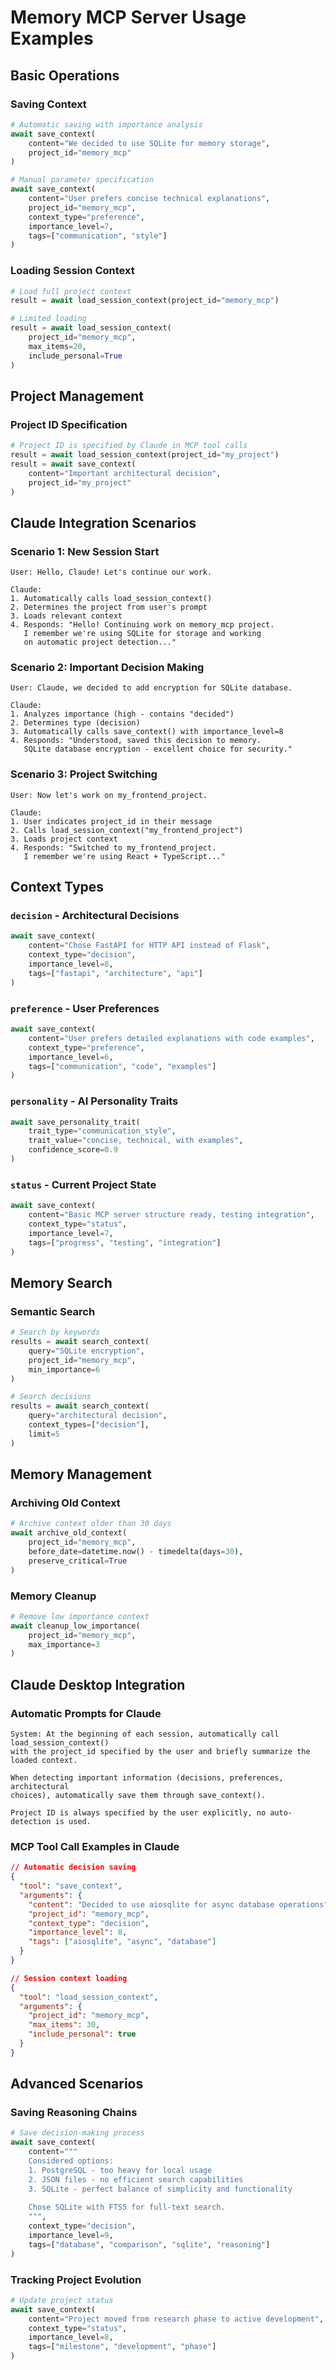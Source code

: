 # Memory MCP Server Usage Examples

## Basic Operations

### Saving Context
```python
# Automatic saving with importance analysis
await save_context(
    content="We decided to use SQLite for memory storage",
    project_id="memory_mcp"
)

# Manual parameter specification
await save_context(
    content="User prefers concise technical explanations",
    project_id="memory_mcp",
    context_type="preference", 
    importance_level=7,
    tags=["communication", "style"]
)
```

### Loading Session Context
```python
# Load full project context
result = await load_session_context(project_id="memory_mcp")

# Limited loading
result = await load_session_context(
    project_id="memory_mcp",
    max_items=20,
    include_personal=True
)
```

## Project Management

### Project ID Specification
```python
# Project ID is specified by Claude in MCP tool calls
result = await load_session_context(project_id="my_project")
result = await save_context(
    content="Important architectural decision",
    project_id="my_project"
)
```

## Claude Integration Scenarios

### Scenario 1: New Session Start
```
User: Hello, Claude! Let's continue our work.

Claude: 
1. Automatically calls load_session_context()
2. Determines the project from user's prompt
3. Loads relevant context
4. Responds: "Hello! Continuing work on memory_mcp project. 
   I remember we're using SQLite for storage and working 
   on automatic project detection..."
```

### Scenario 2: Important Decision Making
```
User: Claude, we decided to add encryption for SQLite database.

Claude:
1. Analyzes importance (high - contains "decided")
2. Determines type (decision)
3. Automatically calls save_context() with importance_level=8
4. Responds: "Understood, saved this decision to memory. 
   SQLite database encryption - excellent choice for security."
```

### Scenario 3: Project Switching
```
User: Now let's work on my_frontend_project.

Claude:
1. User indicates project_id in their message
2. Calls load_session_context("my_frontend_project")
3. Loads project context
4. Responds: "Switched to my_frontend_project. 
   I remember we're using React + TypeScript..."
```

## Context Types

### `decision` - Architectural Decisions
```python
await save_context(
    content="Chose FastAPI for HTTP API instead of Flask",
    context_type="decision",
    importance_level=8,
    tags=["fastapi", "architecture", "api"]
)
```

### `preference` - User Preferences
```python
await save_context(
    content="User prefers detailed explanations with code examples",
    context_type="preference", 
    importance_level=6,
    tags=["communication", "code", "examples"]
)
```

### `personality` - AI Personality Traits
```python
await save_personality_trait(
    trait_type="communication_style",
    trait_value="concise, technical, with examples",
    confidence_score=0.9
)
```

### `status` - Current Project State
```python
await save_context(
    content="Basic MCP server structure ready, testing integration",
    context_type="status",
    importance_level=7,
    tags=["progress", "testing", "integration"]
)
```

## Memory Search

### Semantic Search
```python
# Search by keywords
results = await search_context(
    query="SQLite encryption",
    project_id="memory_mcp",
    min_importance=6
)

# Search decisions
results = await search_context(
    query="architectural decision",
    context_types=["decision"],
    limit=5
)
```

## Memory Management

### Archiving Old Context
```python
# Archive context older than 30 days
await archive_old_context(
    project_id="memory_mcp",
    before_date=datetime.now() - timedelta(days=30),
    preserve_critical=True
)
```

### Memory Cleanup
```python
# Remove low importance context
await cleanup_low_importance(
    project_id="memory_mcp", 
    max_importance=3
)
```

## Claude Desktop Integration

### Automatic Prompts for Claude
```
System: At the beginning of each session, automatically call load_session_context() 
with the project_id specified by the user and briefly summarize the loaded context.

When detecting important information (decisions, preferences, architectural 
choices), automatically save them through save_context().

Project ID is always specified by the user explicitly, no auto-detection is used.
```

### MCP Tool Call Examples in Claude
```json
// Automatic decision saving
{
  "tool": "save_context",
  "arguments": {
    "content": "Decided to use aiosqlite for async database operations",
    "project_id": "memory_mcp",
    "context_type": "decision",
    "importance_level": 8,
    "tags": ["aiosqlite", "async", "database"]
  }
}

// Session context loading
{
  "tool": "load_session_context", 
  "arguments": {
    "project_id": "memory_mcp",
    "max_items": 30,
    "include_personal": true
  }
}
```

## Advanced Scenarios

### Saving Reasoning Chains
```python
# Save decision-making process
await save_context(
    content="""
    Considered options:
    1. PostgreSQL - too heavy for local usage
    2. JSON files - no efficient search capabilities  
    3. SQLite - perfect balance of simplicity and functionality
    
    Chose SQLite with FTS5 for full-text search.
    """,
    context_type="decision",
    importance_level=9,
    tags=["database", "comparison", "sqlite", "reasoning"]
)
```

### Tracking Project Evolution
```python
# Update project status
await save_context(
    content="Project moved from research phase to active development",
    context_type="status", 
    importance_level=8,
    tags=["milestone", "development", "phase"]
)
```

